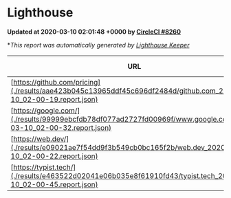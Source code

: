
# Lighthouse

**Updated at 2020-03-10 02:01:48 +0000 by [CircleCI #8260](https://circleci.com/gh/ItinerisLtd/lighthouse-keeper-example/8260)**

**This report was automatically generated by [Lighthouse Keeper](https://github.com/itinerisltd/lighthouse-keeper)*

| URL | Performance | Accessibility | Best Practices | SEO | PWA | Updated At |
| --- | --- | --- | --- | --- | --- | --- |
| [https://github.com/pricing](./results/aae423b045c13965ddf45c696df2484d/github.com_2020-03-10_02-00-19.report.json) | 0.82 | 0.93 | 0.93 | 0.92 | 0.56 | 2020-03-10T02:00:19.911Z |
| [https://google.com/](./results/99999ebcfdb78df077ad2727fd00969f/www.google.com_2020-03-10_02-00-32.report.json) | 0.92 | 0.86 | 0.93 | 0.92 | 0.56 | 2020-03-10T02:00:32.515Z |
| [https://web.dev/](./results/e09021ae7f54dd9f3b549cb0bc165f2b/web.dev_2020-03-10_02-00-22.report.json) | 0.96 | 0.92 | 1 | 0.99 | 1 | 2020-03-10T02:00:22.955Z |
| [https://typist.tech/](./results/e463522d02041e06b035e8f61910fd43/typist.tech_2020-03-10_02-00-45.report.json) | 0.98 | 0.92 | 0.86 | 0.9 | 0.59 | 2020-03-10T02:00:45.016Z |
